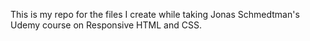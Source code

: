 This is my repo for the files I create while taking Jonas Schmedtman's Udemy course on Responsive HTML and CSS.
